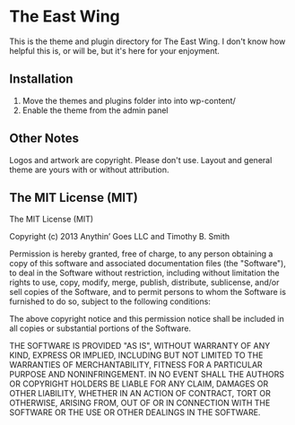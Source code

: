 # The East Wing

This is the theme and plugin directory for The East Wing. I don't know how helpful this is, or will be, but it's here for your enjoyment.

## Installation
1. Move the themes and plugins folder into into wp-content/
2. Enable the theme from the admin panel

## Other Notes
Logos and artwork are copyright. Please don't use. Layout and general theme are yours with or without attribution.

## The MIT License (MIT)

The MIT License (MIT)

Copyright (c) 2013 Anythin’ Goes LLC and Timothy B. Smith

Permission is hereby granted, free of charge, to any person obtaining a copy
of this software and associated documentation files (the "Software"), to deal
in the Software without restriction, including without limitation the rights
to use, copy, modify, merge, publish, distribute, sublicense, and/or sell
copies of the Software, and to permit persons to whom the Software is
furnished to do so, subject to the following conditions:

The above copyright notice and this permission notice shall be included in
all copies or substantial portions of the Software.

THE SOFTWARE IS PROVIDED "AS IS", WITHOUT WARRANTY OF ANY KIND, EXPRESS OR
IMPLIED, INCLUDING BUT NOT LIMITED TO THE WARRANTIES OF MERCHANTABILITY,
FITNESS FOR A PARTICULAR PURPOSE AND NONINFRINGEMENT. IN NO EVENT SHALL THE
AUTHORS OR COPYRIGHT HOLDERS BE LIABLE FOR ANY CLAIM, DAMAGES OR OTHER
LIABILITY, WHETHER IN AN ACTION OF CONTRACT, TORT OR OTHERWISE, ARISING FROM,
OUT OF OR IN CONNECTION WITH THE SOFTWARE OR THE USE OR OTHER DEALINGS IN
THE SOFTWARE.
